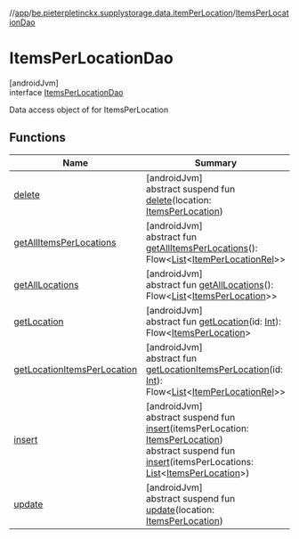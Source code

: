 //[app](../../../index.md)/[be.pieterpletinckx.supplystorage.data.itemPerLocation](../index.md)/[ItemsPerLocationDao](index.md)

# ItemsPerLocationDao

[androidJvm]\
interface [ItemsPerLocationDao](index.md)

Data access object of for ItemsPerLocation

## Functions

| Name | Summary |
|---|---|
| [delete](delete.md) | [androidJvm]<br>abstract suspend fun [delete](delete.md)(location: [ItemsPerLocation](../-items-per-location/index.md)) |
| [getAllItemsPerLocations](get-all-items-per-locations.md) | [androidJvm]<br>abstract fun [getAllItemsPerLocations](get-all-items-per-locations.md)(): Flow&lt;[List](https://kotlinlang.org/api/latest/jvm/stdlib/kotlin.collections/-list/index.html)&lt;[ItemPerLocationRel](../-item-per-location-rel/index.md)&gt;&gt; |
| [getAllLocations](get-all-locations.md) | [androidJvm]<br>abstract fun [getAllLocations](get-all-locations.md)(): Flow&lt;[List](https://kotlinlang.org/api/latest/jvm/stdlib/kotlin.collections/-list/index.html)&lt;[ItemsPerLocation](../-items-per-location/index.md)&gt;&gt; |
| [getLocation](get-location.md) | [androidJvm]<br>abstract fun [getLocation](get-location.md)(id: [Int](https://kotlinlang.org/api/latest/jvm/stdlib/kotlin/-int/index.html)): Flow&lt;[ItemsPerLocation](../-items-per-location/index.md)&gt; |
| [getLocationItemsPerLocation](get-location-items-per-location.md) | [androidJvm]<br>abstract fun [getLocationItemsPerLocation](get-location-items-per-location.md)(id: [Int](https://kotlinlang.org/api/latest/jvm/stdlib/kotlin/-int/index.html)): Flow&lt;[List](https://kotlinlang.org/api/latest/jvm/stdlib/kotlin.collections/-list/index.html)&lt;[ItemPerLocationRel](../-item-per-location-rel/index.md)&gt;&gt; |
| [insert](insert.md) | [androidJvm]<br>abstract suspend fun [insert](insert.md)(itemsPerLocation: [ItemsPerLocation](../-items-per-location/index.md))<br>abstract suspend fun [insert](insert.md)(itemsPerLocations: [List](https://kotlinlang.org/api/latest/jvm/stdlib/kotlin.collections/-list/index.html)&lt;[ItemsPerLocation](../-items-per-location/index.md)&gt;) |
| [update](update.md) | [androidJvm]<br>abstract suspend fun [update](update.md)(location: [ItemsPerLocation](../-items-per-location/index.md)) |
